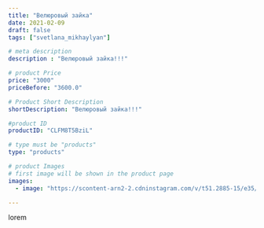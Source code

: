 ```yaml
---
title: "Велюровый зайка"
date: 2021-02-09
draft: false
tags: ["svetlana_mikhaylyan"]

# meta description
description : "Велюровый зайка!!!"

# product Price
price: "3000"
priceBefore: "3600.0"

# Product Short Description
shortDescription: "Велюровый зайка!!!"

#product ID
productID: "CLFM8T5BziL"

# type must be "products"
type: "products"

# product Images
# first image will be shown in the product page
images:
  - image: "https://scontent-arn2-2.cdninstagram.com/v/t51.2885-15/e35/148323350_448644113161481_5208490849173178294_n.jpg?se=7&tp=1&_nc_ht=scontent-arn2-2.cdninstagram.com&_nc_cat=105&_nc_ohc=a58kxCPIKFEAX9agE_f&oh=eb7c9242f369e5c1ab125fb8525fea82&oe=60730A00&ig_cache_key=MjUwNTQ2NTY4ODc4NjE1NTY1OQ%3D%3D.2"

---
```

lorem
